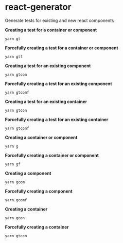 # react-generator
Generate tests for existing and new react components

**Creating a test for a container or component**

``` yarn gt ```

**Forcefully creating a test for a container or component**

``` yarn gtf ```

**Creating a test for an existing component**

``` yarn gtcom ```

**Forcefully creating a test for an existing component**

``` yarn gtcomf ```

**Creating a test for an existing container**

``` yarn gtcon ```

**Forcefully creating a test for an existing container**

``` yarn gtconf ```

**Creating a container or component**

``` yarn g ```

**Forcefully creating a container or component**

``` yarn gf ```

**Creating a component**

``` yarn gcom ```

**Forcefully creating a component**

``` yarn gcomf ```

**Creating a container**

``` yarn gcon ```

**Forcefully creating a container**

``` yarn gtcon ```
